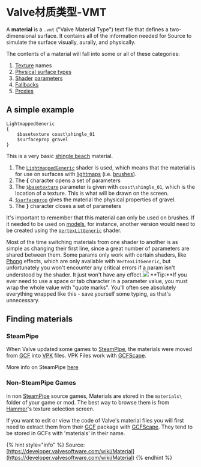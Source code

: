 # Valve材质类型-VMT

A **material** is a `.vmt` \("Valve Material Type"\) text file that defines a two-dimensional surface. It contains all of the information needed for Source to simulate the surface visually, aurally, and physically.

The contents of a material will fall into some or all of these categories:

1. [Texture](./) names
2. [Physical surface types](https://developer.valvesoftware.com/wiki/$surfaceprop)
3. [Shader](https://developer.valvesoftware.com/wiki/Shader) [parameters](https://developer.valvesoftware.com/wiki/Category:List_of_Shader_Parameters)
4. [Fallbacks](https://developer.valvesoftware.com/wiki/Material_optimization)
5. [Proxies](https://developer.valvesoftware.com/wiki/Material_Proxy)

## A simple example

```text
LightmappedGeneric
{
	$basetexture coast\shingle_01
	$surfaceprop gravel
}
```

This is a very basic [shingle beach](http://en.wikipedia.org/wiki/Shingle_beach) material.

1. The [`LightmappedGeneric`](https://developer.valvesoftware.com/wiki/LightmappedGeneric) shader is used, which means that the material is for use on surfaces with [lightmaps](https://developer.valvesoftware.com/wiki/Lightmap) \(i.e. [brushes](https://developer.valvesoftware.com/wiki/Brush)\).
2. The **{** character opens a set of parameters
3. The [`$basetexture`](https://developer.valvesoftware.com/wiki/$basetexture) parameter is given with `coast\shingle_01`, which is the location of a texture. This is what will be drawn on the screen.
4. [`$surfaceprop`](https://developer.valvesoftware.com/wiki/$surfaceprop) gives the material the physical properties of gravel.
5. The **}** character closes a set of parameters

It's important to remember that this material can only be used on brushes. If it needed to be used on [models](https://developer.valvesoftware.com/wiki/Model), for instance, another version would need to be created using the [`VertexLitGeneric`](https://developer.valvesoftware.com/wiki/VertexLitGeneric) shader.

Most of the time switching materials from one shader to another is as simple as changing their first line, since a great number of parameters are shared between them. Some params only work with certain shaders, like [Phong](https://developer.valvesoftware.com/wiki/Phong) effects, which are only available with `VertexLitGeneric`, but unfortunately you won't encounter any critical errors if a param isn't understood by the shader. It just won't have any effect.![](https://developer.valvesoftware.com/w/images/4/45/Tip.png) **Tip:**If you ever need to use a space or tab character in a parameter value, you must wrap the whole value with "quote marks". You'll often see absolutely everything wrapped like this - save yourself some typing, as that's unnecessary.

## Finding materials

### SteamPipe

When Valve updated some games to [SteamPipe](https://developer.valvesoftware.com/wiki/SteamPipe), the materials were moved from [GCF](https://developer.valvesoftware.com/wiki/GCF) into [VPK](https://developer.valvesoftware.com/wiki/VPK) files. VPK Files work with [GCFScape](https://developer.valvesoftware.com/wiki/GCFScape).

More info on SteamPipe [here](https://support.steampowered.com/kb_article.php?ref=7388-QPFN-2491)

### Non-SteamPipe Games

in non [SteamPipe](https://developer.valvesoftware.com/wiki/SteamPipe) source games, Materials are stored in the `materials\` folder of your game or mod. The best way to browse them is from [Hammer](https://developer.valvesoftware.com/wiki/Hammer)'s texture selection screen.

If you want to edit or view the code of Valve's material files you will first need to extract them from their [GCF](https://developer.valvesoftware.com/wiki/GCF) package with [GCFScape](https://developer.valvesoftware.com/wiki/GCFScape). They tend to be stored in GCFs with 'materials' in their name.

{% hint style="info" %}
Source: [https://developer.valvesoftware.com/wiki/Material](https://developer.valvesoftware.com/wiki/Material)
{% endhint %}

